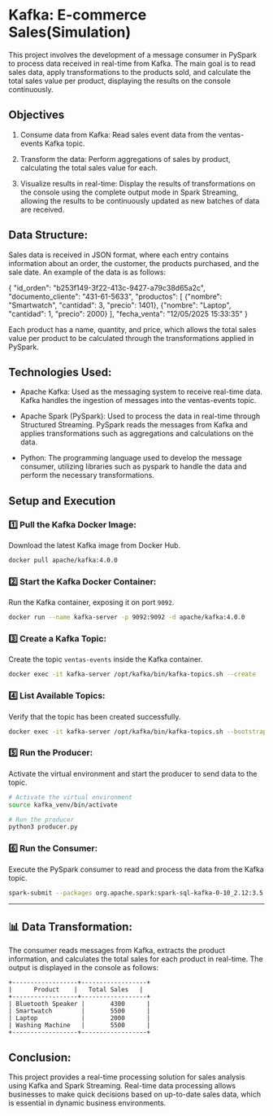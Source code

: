 # Kafka: E-commerce Sales(Simulation)
This project involves the development of a message consumer in PySpark to process data received in real-time from Kafka. The main goal is to read sales data, apply transformations to the products sold, and calculate the total sales value per product, displaying the results on the console continuously.

## Objectives
1. Consume data from Kafka: Read sales event data from the ventas-events Kafka topic.

2. Transform the data: Perform aggregations of sales by product, calculating the total sales value for each.

3. Visualize results in real-time: Display the results of transformations on the console using the complete output mode in Spark Streaming, allowing the results to be continuously updated as new batches of data are received.

## Data Structure:
Sales data is received in JSON format, where each entry contains information about an order, the customer, the products purchased, and the sale date. An example of the data is as follows:

{
    "id_orden": "b253f149-3f22-413c-9427-a79c38d65a2c",
    "documento_cliente": "431-61-5633",
    "productos": [
        {"nombre": "Smartwatch", "cantidad": 3, "precio": 1401},
        {"nombre": "Laptop", "cantidad": 1, "precio": 2000}
    ],
    "fecha_venta": "12/05/2025 15:33:35"
}

Each product has a name, quantity, and price, which allows the total sales value per product to be calculated through the transformations applied in PySpark.

## Technologies Used:
- Apache Kafka: Used as the messaging system to receive real-time data. Kafka handles the ingestion of messages into the ventas-events topic.

- Apache Spark (PySpark): Used to process the data in real-time through Structured Streaming. PySpark reads the messages from Kafka and applies transformations such as aggregations and calculations on the data.

- Python: The programming language used to develop the message consumer, utilizing libraries such as pyspark to handle the data and perform the necessary transformations.

## **Setup and Execution**

### **1️⃣ Pull the Kafka Docker Image:**

Download the latest Kafka image from Docker Hub.

```bash
docker pull apache/kafka:4.0.0
```

### **2️⃣ Start the Kafka Docker Container:**

Run the Kafka container, exposing it on port `9092`.

```bash
docker run --name kafka-server -p 9092:9092 -d apache/kafka:4.0.0
```

### **3️⃣ Create a Kafka Topic:**

Create the topic `ventas-events` inside the Kafka container.

```bash
docker exec -it kafka-server /opt/kafka/bin/kafka-topics.sh --create     --topic ventas-events     --bootstrap-server localhost:9092
```

### **4️⃣ List Available Topics:**

Verify that the topic has been created successfully.

```bash
docker exec -it kafka-server /opt/kafka/bin/kafka-topics.sh --bootstrap-server localhost:9092 --list
```

### **5️⃣ Run the Producer:**

Activate the virtual environment and start the producer to send data to the topic.

```bash
# Activate the virtual environment
source kafka_venv/bin/activate

# Run the producer
python3 producer.py
```

### **6️⃣ Run the Consumer:**

Execute the PySpark consumer to read and process the data from the Kafka topic.

```bash
spark-submit --packages org.apache.spark:spark-sql-kafka-0-10_2.12:3.5.0 consumer.py
```

---

## 📊 **Data Transformation:**

The consumer reads messages from Kafka, extracts the product information, and calculates the total sales for each product in real-time. The output is displayed in the console as follows:

```
+------------------+------------------+
|      Product    |   Total Sales   |
+------------------+------------------+
| Bluetooth Speaker |       4300      |
| Smartwatch        |       5500      |
| Laptop            |       2000      |
| Washing Machine   |       5500      |
+------------------+------------------+
```

## Conclusion:
This project provides a real-time processing solution for sales analysis using Kafka and Spark Streaming. Real-time data processing allows businesses to make quick decisions based on up-to-date sales data, which is essential in dynamic business environments.


